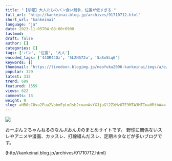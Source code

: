 ```yaml
---
title: "【悲報】大人たちのパン食い競争、位置が低すぎる "
full_url: "http://kankeinai.blog.jp/archives/91710712.html"
short_url: "kankeinai"
language: "ja"
date: 2023-11-05T04:08:00+0900
lastmod: 
draft: false
author: []
categories: []
tags: ['パン', '位置', '大人']
encoded_tags: ['44OR44Oz', '5L2N572u', '5aSn5Lq6']
keywords: []
thumbnail: "https://livedoor.blogimg.jp/neofuku2006-kankeinai/imgs/a/e/ae33ebd2-s.jpg"
popular: 329
latest: 312
trend: 699
featured: 1559
views: 622
comments: 13
weight: 9
slug: aHR0cC8va2Fua2VpbmFpLmJsb2cuanAvYXJjaGl2ZXMvOTE3MTA3MTIuaHRtbA==
---
```


![](https://livedoor.blogimg.jp/neofuku2006-kankeinai/imgs/a/e/ae33ebd2-s.jpg)

<div> <p id='blog-description'>おーぷん２ちゃんねるのなんJ(おんJ)のまとめサイトです。 野球に関係ないスレやアニメや漫画、カッスレ、打線組んだスレ、定期ネタなどが多いブログです。</p> </div>

(http//kankeinai.blog.jp/archives/91710712.html)
